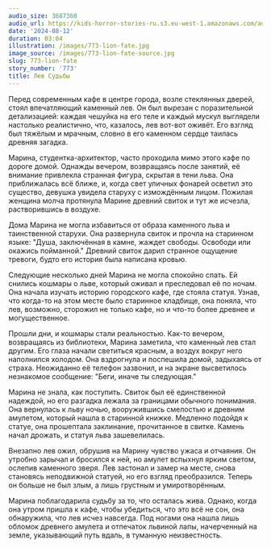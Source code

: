 ```yaml
---
audio_size: 3687360
audio_url: https://kids-horror-stories-ru.s3.eu-west-1.amazonaws.com/audio/773-lion-fate.mp3
date: '2024-08-12'
duration: 03:04
illustration: /images/773-lion-fate.jpg
image_source: /images/773-lion-fate-source.jpg
slug: 773-lion-fate
story_number: '773'
title: Лев Судьбы
---
```


Перед современным кафе в центре города, возле стеклянных дверей, стоял впечатляющий каменный лев. Он был вырезан с поразительной детализацией: каждая чешуйка на его теле и каждый мускул выглядели настолько реалистично, что, казалось, лев вот-вот оживёт. Его взгляд был тяжёлым и мрачным, словно в его каменном сердце таилась древняя загадка.

Марина, студентка-архитектор, часто проходила мимо этого кафе по дороге домой. Однажды вечером, возвращаясь после занятий, её внимание привлекла странная фигура, скрытая в тени льва. Она приближалась всё ближе, и, когда свет уличных фонарей осветил это существо, девушка увидела старуху с измождённым лицом. Пожилая женщина молча протянула Марине древний свиток и тут же исчезла, растворившись в воздухе.

Дома Марина не могла избавиться от образа каменного льва и таинственной старухи. Она развернула свиток и прочла на старинном языке: "Душа, заключённая в камне, жаждет свободы. Освободи или окажись пойманной." Древний свиток дарил странное ощущение тревоги, будто его история была написана кровью.

Следующие несколько дней Марина не могла спокойно спать. Ей снились кошмары о льве, который оживал и преследовал её по ночам. Она начала изучать историю городского кафе, где стояла статуя. Узнав, что когда-то на этом месте было старинное кладбище, она поняла, что лев, возможно, сторожил не только кафе, но и что-то более древнее и могущественное.

Прошли дни, и кошмары стали реальностью. Как-то вечером, возвращаясь из библиотеки, Марина заметила, что каменный лев стал другим. Его глаза начали светиться красным, а воздух вокруг него наполнился холодом. Она вздрогнула и поспешила домой, задыхаясь от страха. Неожиданно её телефон зазвонил, и на экране высветилось незнакомое сообщение: "Беги, иначе ты следующая."

Марина не знала, как поступить. Свиток был её единственной надеждой, но его разгадка лежала за границами обычного понимания. Она вернулась к льву ночью, вооружившись смелостью и древним амулетом, который нашла в старинной книжке. Медленно подойдя к статуе, она прошептала заклинание, прочитанное в свитке. Камень начал дрожать, и статуя льва зашевелилась.

Внезапно лев ожил, обрушив на Марину чувство ужаса и отчаяния. Он утробно зарычал и бросился к ней, но амулет вспыхнул ярким светом, ослепив каменного зверя. Лев застонал и замер на месте, снова становясь неподвижной статуей, но его взгляд преобразился. Теперь он больше не был злым, а лишь грустным и умиротворённым.

Марина поблагодарила судьбу за то, что осталась жива. Однако, когда она утром пришла к кафе, чтобы убедиться, что это всё не сон, она обнаружила, что лев исчез навсегда. Под ногами она нашла лишь обломок древнего амулета и отпечаток львиной лапы, начерченный на земле, указывающий путь вдаль, в туманную неизвестность.
